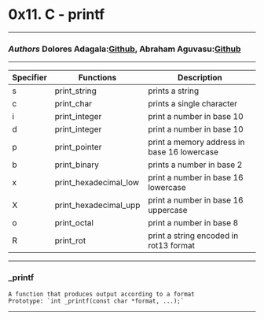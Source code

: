 # 0x11. C - printf
***
### _Authors_ Dolores Adagala:[Github](https://github.com/lola-source/printf "github"), Abraham Aguvasu:[Github](link "github")
---
|Specifier|Functions|Description|
|---------|--------|-----------|
|s|print_string|prints a string|
|c|print_char|prints a single character|
|i|print_integer|print a number in base 10|
|d|print_integer|print a number in base 10|
|p|print_pointer|print a memory address in base 16 lowercase|
|b|print_binary|prints a number in base 2|
|x|print_hexadecimal_low|print a number in base 16 lowercase|
|X|print_hexadecimal_upp|print a number in base 16 uppercase|
|o|print_octal|print a number in base 8|
|R|print_rot|print a string encoded in rot13 format|
---
### _printf

	A function that produces output according to a format
	Prototype: `int _printf(const char *format, ...);`
---

